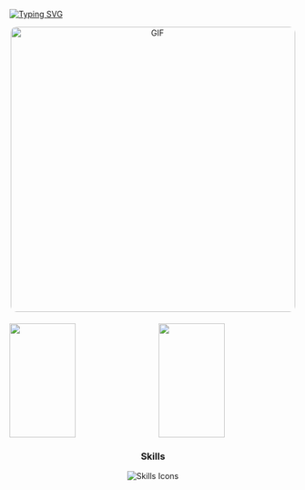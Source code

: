 [![Typing SVG](https://readme-typing-svg.herokuapp.com/?color=FFFF&size=35&center=true&vCenter=true&width=1500&lines=Olá%2C+Meu+Nome+é+Victor+Cortez;tenho+23+anos;sou+um+entusiasta+do+desenvolvimento+backend;Bem-vindo+ao+meu+Perfil+:%29)](https://git.io/typing-svg)

<div align="center"> 
  <img alt="GIF" src="https://github.com/VictorSCortez/VictorSCortez/assets/151647997/57deb166-547c-46a8-a803-cecd87e50e45" width="500" style="border-radius: 10px;" />
</div>

<div style="display: flex; justify-content: space-between; margin-top: 20px;">
  <img width="48%" height="200px" src="https://github-readme-stats.vercel.app/api?username=VictorSCortez&show_icons=true&count_private=true&hide_border=true&title_color=FFFF&icon_color=00FFFF&text_color=c9d1d9&bg_color=0d1117" /> 
  <img width="48%" height="200px" src="https://github-readme-stats.vercel.app/api/top-langs/?username=VictorSCortez&layout=compact&hide_border=true&title_color=FFFF&text_color=c9d1d9&bg_color=0d1117" />
</div>

<h3 align="center">Skills</h3>
<div align="center"> 
  <img src="https://skillicons.dev/icons?i=python,html,css,mysql" alt="Skills Icons" />
</div>


<!--Por hoje é isso pessoal-->
